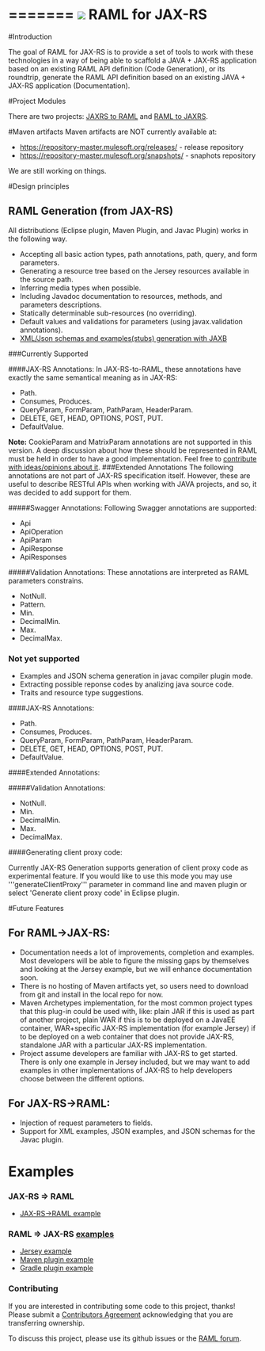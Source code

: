 =======
![](http://raml.org/images/logo.png)
RAML for JAX-RS
===============


#Introduction

The goal of RAML for JAX-RS is to provide a set of tools to work with these technologies in a way of being able to scaffold a JAVA + JAX-RS application based on an existing RAML API definition (Code Generation),
or its roundtrip, generate the RAML API definition based on an existing JAVA + JAX-RS application (Documentation).

#Project Modules

There are two projects:  [JAXRS to RAML](/jaxrs-to-raml/README.md) and [RAML to JAXRS](/raml-to-jaxrs/README.md).

#Maven artifacts
Maven artifacts are NOT currently available at:
 - https://repository-master.mulesoft.org/releases/ - release repository
 - https://repository-master.mulesoft.org/snapshots/ - snaphots repository

 We are still working on things.
 
#Design principles

## RAML Generation (from JAX-RS)
All distributions (Eclipse plugin, Maven Plugin, and Javac Plugin) works in the following way.

- Accepting all basic action types, path annotations, path, query, and form parameters.
- Generating a resource tree based on the Jersey resources available in the source path.
- Inferring media types when possible.
- Including Javadoc documentation to resources, methods, and parameters descriptions.
- Statically determinable sub-resources (no overriding).
- Default values and validations for parameters (using javax.validation annotations).
- [XML/Json schemas and examples(stubs) generation with JAXB](/jaxrs-to-raml/jaxb.md)

###Currently Supported

####JAX-RS Annotations:
In JAX-RS-to-RAML, these annotations have exactly the same semantical meaning as in JAX-RS:
- Path.
- Consumes, Produces.
- QueryParam, FormParam, PathParam, HeaderParam.
- DELETE, GET, HEAD, OPTIONS, POST, PUT.
- DefaultValue.

**Note:** CookieParam and MatrixParam annotations are not supported in this version. A deep discussion
about how these should be represented in RAML must be held in order to have a good implementation. Feel free to [contribute
with ideas/opinions about it](https://github.com/mulesoft/jaxrs-to-raml/issues?labels=Cookie%26Matrix+params&milestone=&page=1&state=closed).
###Extended Annotations
The following annotations are not part of JAX-RS specification itself. However, these are useful to describe RESTful APIs when working with
JAVA projects, and so, it was decided to add support for them.

#####Swagger Annotations:
Following Swagger annotations are supported:
- Api
- ApiOperation
- ApiParam
- ApiResponse
- ApiResponses

#####Validation Annotations:
These annotations are interpreted as RAML parameters constrains.
- NotNull.
- Pattern.
- Min.
- DecimalMin.
- Max.
- DecimalMax.

### Not yet supported

- Examples and JSON schema generation in javac compiler  plugin mode.
- Extracting possible reponse codes by analizing java source code.
- Traits and resource type suggestions.



####JAX-RS Annotations:

- Path.
- Consumes, Produces.
- QueryParam, FormParam, PathParam, HeaderParam.
- DELETE, GET, HEAD, OPTIONS, POST, PUT.
- DefaultValue.

####Extended Annotations:

#####Validation Annotations:
- NotNull.
- Min.
- DecimalMin.
- Max.
- DecimalMax.

####Generating client proxy code:

Currently JAX-RS Generation supports generation of client proxy code as experimental feature. If you would like
to use this mode you may  use '''generateClientProxy''' parameter in command line and maven plugin or select 'Generate client proxy code' in Eclipse plugin. 

<!---
### Not yet supported
-->

#Future Features

## For RAML->JAX-RS:
 - Documentation needs a lot of improvements, completion and examples. Most developers will be able to figure the missing gaps by themselves and looking at the Jersey example, but we will enhance documentation soon.
 - There is no hosting of Maven artifacts yet, so users need to download from git and install in the local repo for now.
 - Maven Archetypes implementation, for the most common project types that this plug-in could be used with, like: plain JAR if this is used as part of another project, plain WAR if this is to be deployed on a JavaEE container, WAR+specific JAX-RS implementation (for example Jersey) if to be deployed on a web container that does not provide JAX-RS, standalone JAR with a particular JAX-RS implementation.
 - Project assume developers are familiar with JAX-RS to get started. There is only one example in Jersey included, but we may want to add examples in other implementations of JAX-RS to help developers choose between the different options.

## For JAX-RS->RAML:
 - Injection of request parameters to fields.
 - Support for XML examples, JSON examples, and JSON schemas for the Javac plugin.

# Examples

### JAX-RS => RAML
- [JAX-RS->RAML example](/jaxrs-to-raml/examples)  

### RAML => JAX-RS [examples](/raml-to-jaxrs/examples)
- [Jersey example](/raml-to-jaxrs/examples/jersey-example)
- [Maven plugin example](/raml-to-jaxrs/examples/raml-maven-plugin-example)
- [Gradle plugin example](/raml-to-jaxrs/examples/raml-gradle-plugin-example)

### Contributing
If you are interested in contributing some code to this project, thanks! Please submit a [Contributors Agreement](https://api-notebook.anypoint.mulesoft.com/notebooks#bc1cf75a0284268407e4) acknowledging that you are transferring ownership.

To discuss this project, please use its github issues or the [RAML forum](http://forums.raml.org/).


